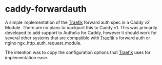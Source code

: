 # caddy-forwardauth

A simple implementation of the [Traefik] forward auth spec in a Caddy v2 Module. There are no plans to backport this to 
Caddy v1. This was primarily developed to add support to Authelia for Caddy, however it should work for several other
systems that are compatible with [Traefik]'s forward auth or nginx ngx_http_auth_request_module.

The intention was to copy the configuration options that [Traefik] uses for implementation ease.


[Traefik]: https://traefik.io